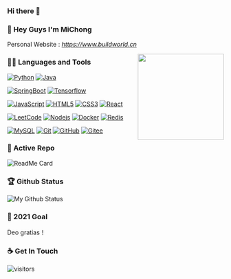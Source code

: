 ### Hi there 👋

<!--
**MiChongGET/MiChongGET** is a ✨ _special_ ✨ repository because its `README.md` (this file) appears on your GitHub profile.

Here are some ideas to get you started:

- 🔭 I’m currently working on ...
- 🌱 I’m currently learning ...
- 👯 I’m looking to collaborate on ...
- 🤔 I’m looking for help with ...
- 💬 Ask me about ...
- 📫 How to reach me: ...
- 😄 Pronouns: ...
- ⚡ Fun fact: ...
-->

### 👋 Hey Guys I'm MiChong
Personal Website : *https://www.buildworld.cn*

<img align='right' src='https://user-images.githubusercontent.com/5713670/87202985-820dcb80-c2b6-11ea-9f56-7ec461c497c3.gif' width='200"'>

### 👨‍💻 Languages and Tools
[![Python](https://img.shields.io/badge/-Python-black?style=flat&logo=python&link=https://github.com/MiChongGET)](https://github.com/MiChongGET) 
[![Java](https://img.shields.io/badge/Java-orange?style=flat&logo=java&logoColor=white&link=https://github.com/MiChongGET)](https://github.com/MiChongGET) 

[![SpringBoot](https://img.shields.io/badge/-Springboot-black?style=flat&logo=spring&link=https://github.com/MiChongGET)](https://github.com/MiChongGET) 
[![Tensorflow](https://img.shields.io/badge/-Tensorflow-gray?style=flat&logo=tensorflow&link=https://github.com/MiChongGET)](https://github.com/MiChongGET) 

[![JavaScript](https://img.shields.io/badge/-JavaScript-black?style=flat&logo=javascript&link=https://github.com/MiChongGET)](https://github.com/MiChongGET) 
[![HTML5](https://img.shields.io/badge/-HTML5-E34F26?style=flat&logo=html5&logoColor=white&link=https://github.com/MiChongGET)](https://github.com/MiChongGET) 
[![CSS3](https://img.shields.io/badge/-CSS3-1572B6?style=flat&logo=css3&link=https://github.com/MiChongGET)](https://github.com/MiChongGET) 
[![React](https://img.shields.io/badge/-React-black?style=flat&logo=react&link=https://github.com/MiChongGET)](https://github.com/MiChongGET) 

[![LeetCode](https://img.shields.io/badge/-LeetCode-02569B?style=flat&logo=leetCode&link=https://github.com/MiChongGET)](https://github.com/MiChongGET)
[![Nodejs](https://img.shields.io/badge/-Nodejs-black?style=flat&logo=Node.js&link=https://github.com/MiChongGET)](https://github.com/MiChongGET) 
[![Docker](https://img.shields.io/badge/-Docker-black?style=flat&logo=docker&link=https://github.com/MiChongGET)](https://github.com/MiChongGET) 
[![Redis](https://img.shields.io/badge/-Redis-black?style=flat&logo=redis&link=https://github.com/MiChongGET)](https://github.com/MiChongGET) 

[![MySQL](https://img.shields.io/badge/-MySQL-black?style=flat&logo=mysql&link=https://github.com/MiChongGET)](https://github.com/MiChongGET)
[![Git](https://img.shields.io/badge/-Git-black?style=flat&logo=git&link=https://github.com/MiChongGET)](https://github.com/MiChongGET) 
[![GitHub](https://img.shields.io/badge/-GitHub-181717?style=flat&logo=github&link=https://github.com/MiChongGET)](https://github.com/MiChongGET)
[![Gitee](https://img.shields.io/badge/-GitLab-FCA121?style=flat&logo=gitlab&link=https://github.com/MiChongGET)](https://github.com/MiChongGET) 


### 👀 Active Repo
![ReadMe Card](https://github-readme-stats.vercel.app/api/pin/?username=MiChongGET&repo=CloudMusicApi)


### 🏆 Github Status
![My Github Status](https://github-readme-stats.vercel.app/api?username=MiChongGET&show_icons=true&hide_border=true)


### 🔭 2021 Goal
Deo gratias！


### ☕ Get In Touch


![visitors](https://visitor-badge.glitch.me/badge?page_id=MiChongGET.MiChongGET)

